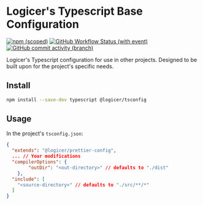 # Logicer's Typescript Base Configuration

[![npm (scoped)](https://img.shields.io/npm/v/%40logicer/tsconfig)](https://www.npmjs.com/package/@logicer/tsconfig)
[![GitHub Workflow Status (with event)](https://img.shields.io/github/actions/workflow/status/Logicer16/tsconfig/style.yml)](https://github.com/Logicer16/tsconfig/actions)
[![GitHub commit activity (branch)](https://img.shields.io/github/commit-activity/m/Logicer16/tsconfig)](https://github.com/Logicer16/tsconfig/graphs/contributors)

Logicer's Typescript configuration for use in other projects. Designed to be built upon for the project's specific needs.

## Install

```sh
npm install --save-dev typescript @logicer/tsconfig
```

## Usage

In the project's `tsconfig.json`:

```JSON
{
  "extends": "@logicer/prettier-config",
  ... // Your modifications
  "compilerOptions": {
		"outDir": "<out-directory>" // defaults to "./dist"
	},
  "include": [
    "<source-directory>" // defaults to "./src/**/*"
  ]
}
```
